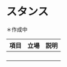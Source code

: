 # スタンス

＊作成中

<style>
  th:first-of-type,
  td:nth-of-type(1) {
    white-space: nowrap;
  }
</style>

<table class="simple">
<thead>
<th>項目</th>
<th>立場</th>
<th>説明</th>
</thead>
<tbody>
<tr><td></td><td></td><td></td></tr>
<tr><td></td><td></td><td></td></tr>
<tr><td></td><td></td><td></td></tr>
<tr><td></td><td></td><td></td></tr>
</tbody>
</table>